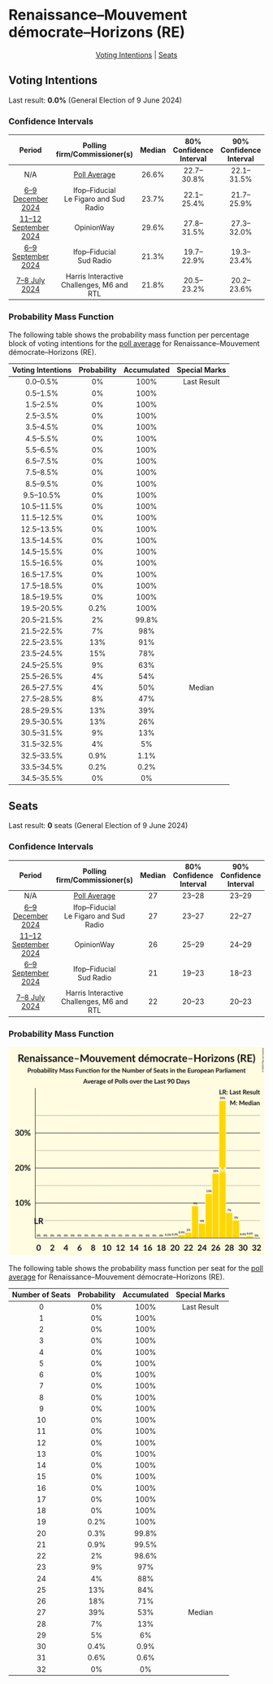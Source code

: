 # Renaissance–Mouvement démocrate–Horizons (RE)

<p align="center"><a href="#voting-intentions">Voting Intentions</a> | <a href="#seats">Seats</a></p>

## Voting Intentions

Last result: **0.0%** (General Election of 9 June 2024)

### Confidence Intervals

| Period     | Polling firm/Commissioner(s) | Median | 80% Confidence Interval | 90% Confidence Interval | 95% Confidence Interval | 99% Confidence Interval |
|:----------:|:----------------:|:-----------:|:-----------------------:|:-----------------------:|:-----------------------:|:-----------------------:|
| N/A | [Poll Average](average.html) | 26.6% | 22.7–30.8% | 22.1–31.5% | 21.7–32.0% | 20.9–33.0% |
| [6–9 December 2024](2024-12-09-Ifop–Fiducial.html) | Ifop–Fiducial <br> Le Figaro and Sud Radio | 23.7% | 22.1–25.4% | 21.7–25.9% | 21.3–26.3% | 20.5–27.2% |
| [11–12 September 2024](2024-09-12-OpinionWay.html) | OpinionWay | 29.6% | 27.8–31.5% | 27.3–32.0% | 26.9–32.5% | 26.0–33.4% |
| [6–9 September 2024](2024-09-09-Ifop–Fiducial.html) | Ifop–Fiducial <br> Sud Radio | 21.3% | 19.7–22.9% | 19.3–23.4% | 18.9–23.8% | 18.2–24.6% |
| [7–8 July 2024](2024-07-08-HarrisInteractive.html) | Harris Interactive <br> Challenges, M6 and RTL | 21.8% | 20.5–23.2% | 20.2–23.6% | 19.9–23.9% | 19.3–24.6% |

### Probability Mass Function

The following table shows the probability mass function per percentage block of voting intentions for the [poll average](average.html) for Renaissance–Mouvement démocrate–Horizons (RE).

| Voting Intentions | Probability | Accumulated | Special Marks |
|:-----------------:|:-----------:|:-----------:|:-------------:|
| 0.0–0.5% | 0% | 100% | Last Result |
| 0.5–1.5% | 0% | 100% |  |
| 1.5–2.5% | 0% | 100% |  |
| 2.5–3.5% | 0% | 100% |  |
| 3.5–4.5% | 0% | 100% |  |
| 4.5–5.5% | 0% | 100% |  |
| 5.5–6.5% | 0% | 100% |  |
| 6.5–7.5% | 0% | 100% |  |
| 7.5–8.5% | 0% | 100% |  |
| 8.5–9.5% | 0% | 100% |  |
| 9.5–10.5% | 0% | 100% |  |
| 10.5–11.5% | 0% | 100% |  |
| 11.5–12.5% | 0% | 100% |  |
| 12.5–13.5% | 0% | 100% |  |
| 13.5–14.5% | 0% | 100% |  |
| 14.5–15.5% | 0% | 100% |  |
| 15.5–16.5% | 0% | 100% |  |
| 16.5–17.5% | 0% | 100% |  |
| 17.5–18.5% | 0% | 100% |  |
| 18.5–19.5% | 0% | 100% |  |
| 19.5–20.5% | 0.2% | 100% |  |
| 20.5–21.5% | 2% | 99.8% |  |
| 21.5–22.5% | 7% | 98% |  |
| 22.5–23.5% | 13% | 91% |  |
| 23.5–24.5% | 15% | 78% |  |
| 24.5–25.5% | 9% | 63% |  |
| 25.5–26.5% | 4% | 54% |  |
| 26.5–27.5% | 4% | 50% | Median |
| 27.5–28.5% | 8% | 47% |  |
| 28.5–29.5% | 13% | 39% |  |
| 29.5–30.5% | 13% | 26% |  |
| 30.5–31.5% | 9% | 13% |  |
| 31.5–32.5% | 4% | 5% |  |
| 32.5–33.5% | 0.9% | 1.1% |  |
| 33.5–34.5% | 0.2% | 0.2% |  |
| 34.5–35.5% | 0% | 0% |  |


## Seats

Last result: **0** seats (General Election of 9 June 2024)

### Confidence Intervals

| Period     | Polling firm/Commissioner(s) | Median | 80% Confidence Interval | 90% Confidence Interval | 95% Confidence Interval | 99% Confidence Interval |
|:----------:|:----------------:|:------:|:-----------------------:|:-----------------------:|:-----------------------:|:-----------------------:|
| N/A | [Poll Average](average.html) | 27 | 23–28 | 23–29 | 22–29 | 20–31 |
| [6–9 December 2024](2024-12-09-Ifop–Fiducial.html) | Ifop–Fiducial <br> Le Figaro and Sud Radio | 27 | 23–27 | 22–27 | 21–27 | 20–29 |
| [11–12 September 2024](2024-09-12-OpinionWay.html) | OpinionWay | 26 | 25–29 | 24–29 | 24–29 | 23–31 |
| [6–9 September 2024](2024-09-09-Ifop–Fiducial.html) | Ifop–Fiducial <br> Sud Radio | 21 | 19–23 | 18–23 | 18–24 | 17–25 |
| [7–8 July 2024](2024-07-08-HarrisInteractive.html) | Harris Interactive <br> Challenges, M6 and RTL | 22 | 20–23 | 20–23 | 20–23 | 19–25 |

### Probability Mass Function

![Graph with seats probability mass function not yet produced](average-seats-pmf-renaissance–mouvementdémocrate–horizonsre.png "Seats Probability Mass Function")

The following table shows the probability mass function per seat for the [poll average](average.html) for Renaissance–Mouvement démocrate–Horizons (RE).

| Number of Seats | Probability | Accumulated | Special Marks |
|:---------------:|:-----------:|:-----------:|:-------------:|
| 0 | 0% | 100% | Last Result |
| 1 | 0% | 100% |  |
| 2 | 0% | 100% |  |
| 3 | 0% | 100% |  |
| 4 | 0% | 100% |  |
| 5 | 0% | 100% |  |
| 6 | 0% | 100% |  |
| 7 | 0% | 100% |  |
| 8 | 0% | 100% |  |
| 9 | 0% | 100% |  |
| 10 | 0% | 100% |  |
| 11 | 0% | 100% |  |
| 12 | 0% | 100% |  |
| 13 | 0% | 100% |  |
| 14 | 0% | 100% |  |
| 15 | 0% | 100% |  |
| 16 | 0% | 100% |  |
| 17 | 0% | 100% |  |
| 18 | 0% | 100% |  |
| 19 | 0.2% | 100% |  |
| 20 | 0.3% | 99.8% |  |
| 21 | 0.9% | 99.5% |  |
| 22 | 2% | 98.6% |  |
| 23 | 9% | 97% |  |
| 24 | 4% | 88% |  |
| 25 | 13% | 84% |  |
| 26 | 18% | 71% |  |
| 27 | 39% | 53% | Median |
| 28 | 7% | 13% |  |
| 29 | 5% | 6% |  |
| 30 | 0.4% | 0.9% |  |
| 31 | 0.6% | 0.6% |  |
| 32 | 0% | 0% |  |


